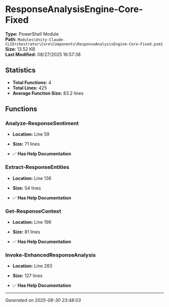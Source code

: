 # ResponseAnalysisEngine-Core-Fixed

**Type:** PowerShell Module  
**Path:** `Modules\Unity-Claude-CLIOrchestrator\Core\Components\ResponseAnalysisEngine-Core-Fixed.psm1`  
**Size:** 13.52 KB  
**Last Modified:** 08/27/2025 16:57:38  

## Statistics

- **Total Functions:** 4
- **Total Lines:** 425
- **Average Function Size:** 83.2 lines

## Functions


### Analyze-ResponseSentiment

- **Location:** Line 59
- **Size:** 71 lines

- ✅ **Has Help Documentation** 
### Extract-ResponseEntities

- **Location:** Line 136
- **Size:** 54 lines

- ✅ **Has Help Documentation** 
### Get-ResponseContext

- **Location:** Line 196
- **Size:** 81 lines

- ✅ **Has Help Documentation** 
### Invoke-EnhancedResponseAnalysis

- **Location:** Line 283
- **Size:** 127 lines

- ✅ **Has Help Documentation**

---
*Generated on 2025-08-30 23:48:03*
